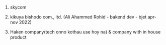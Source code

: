 1. skycom

2. kikuya bishodo com., ltd. (Ali Ahammed Rohid - bakend dev - bjet apr-nov 2022)

3. Haken company(tech onno kothau use hoy na) & company with in house product
